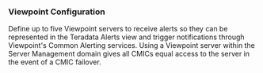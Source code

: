 ### Viewpoint Configuration

Define up to five Viewpoint servers to receive alerts so they can be represented in the Teradata Alerts view and trigger notifications through Viewpoint's Common Alerting services. Using a Viewpoint server within the Server Management domain gives all CMICs equal access to the server in the event of a CMIC failover.
